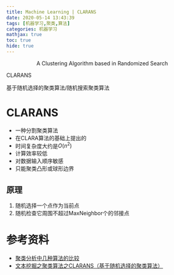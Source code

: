 ```yaml
---
title: Machine Learning | CLARANS
date: 2020-05-14 13:43:39
tags: [机器学习,聚类,算法]
categories: 机器学习
mathjax: true
toc: true
hide: true
---
```



<center>A Clustering Algorithm based in Randomized Search</center>
<!--more-->

CLARANS


基于随机选择的聚类算法/随机搜索聚类算法

# CLARANS
- 一种分割聚类算法
- 在CLARA算法的基础上提出的
- 时间复杂度大约是$O(n^2)$
- 计算效率较低
- 对数据输入顺序敏感
- 只能聚类凸形或球形边界

## 原理
1. 随机选择一个点作为当前点
2. 随机检查它周围不超过MaxNeighbor个的邻接点



# 参考资料
- [聚类分析中几种算法的比较](https://zhuanlan.zhihu.com/p/22417979)
- [文本挖掘之聚类算法之CLARANS（基于随机选择的聚类算法）](https://blog.csdn.net/u011955252/article/details/50805095)